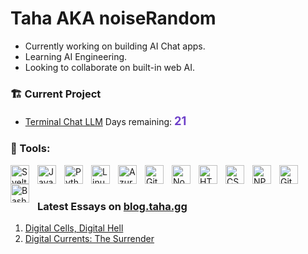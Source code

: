 # Taha AKA noiseRandom

- Currently working on building AI Chat apps.
- Learning AI Engineering.
- Looking to collaborate on built-in web AI.

### 🏗 Current Project

- [Terminal Chat LLM](https://github.com/tahayvr/terminal-ai-chat) Days remaining: <span id="countdown" style="font-size:1.3em; color:#6e40c9; font-weight:bold">21</span>

### 🎨 Tools:

<img align="left" alt="Svelte" width="30px" style="padding-right:10px;" src="https://cdn.jsdelivr.net/gh/devicons/devicon@latest/icons/svelte/svelte-original.svg" />
<img align="left" alt="JavaScript" width="30px" style="padding-right:10px;" src="https://cdn.jsdelivr.net/gh/devicons/devicon/icons/javascript/javascript-plain.svg" />
<img align="left" alt="Python" width="30px" style="padding-right:10px;" src="https://cdn.jsdelivr.net/gh/devicons/devicon/icons/python/python-plain.svg" />
<img align="left" alt="Linux" width="30px" style="padding-right:10px;" src="https://cdn.jsdelivr.net/gh/devicons/devicon/icons/linux/linux-original.svg" />
<img align="left" alt="Azure" width="30px" style="padding-right:10px;" src="https://cdn.jsdelivr.net/gh/devicons/devicon@latest/icons/azure/azure-original.svg" />
<img align="left" alt="Git" width="30px" style="padding-right:10px;" src="https://cdn.jsdelivr.net/gh/devicons/devicon/icons/git/git-original.svg" />
<img align="left" alt="NodeJS" width="30px" style="padding-right:10px;" src="https://cdn.jsdelivr.net/gh/devicons/devicon/icons/nodejs/nodejs-original.svg" />
<img align="left" alt="HTML" width="30px" style="padding-right:10px;" src="https://cdn.jsdelivr.net/gh/devicons/devicon/icons/html5/html5-plain.svg" />
<img align="left" alt="CSS" width="30px" style="padding-right:10px;" src="https://cdn.jsdelivr.net/gh/devicons/devicon/icons/css3/css3-plain.svg" />
<img align="left" alt="NPM" width="30px" style="padding-right:10px;" src="https://cdn.jsdelivr.net/gh/devicons/devicon@latest/icons/npm/npm-original-wordmark.svg" />
<img align="left" alt="GitHub" width="30px" style="padding-right:10px;" src="https://cdn.jsdelivr.net/gh/devicons/devicon/icons/github/github-original.svg" />
<img align="left" alt="Bash" width="30px" style="padding-right:10px;" src="https://cdn.jsdelivr.net/gh/devicons/devicon/icons/bash/bash-original.svg" />
<br />

#

### Latest Essays on [blog.taha.gg](https://blog.taha.gg)

1. <a href='https://blog.taha.gg/essays/digital-cells-digital-hell'>Digital Cells, Digital Hell</a>
2. <a href='https://blog.taha.gg/essays/digital-currents-the-surrender'>Digital Currents: The Surrender</a>

<!--
badges: https://devicon.dev/
Emoji cheatsheet: https://www.webfx.com/tools/emoji-cheat-sheet/
-->
